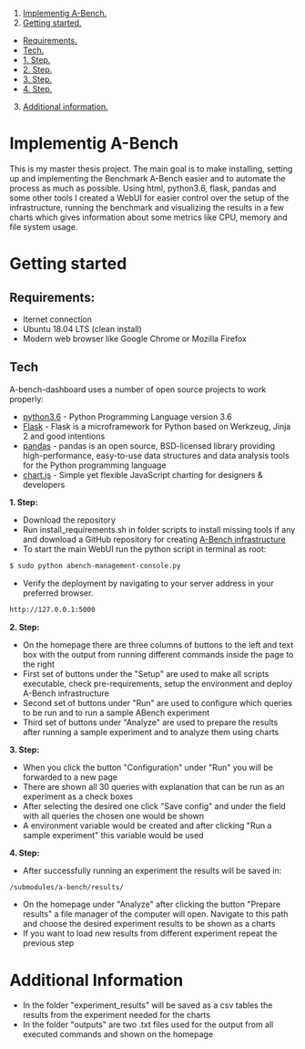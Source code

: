 1. [ Implementig A-Bench. ](#implementing)
2. [ Getting started. ](#get)
  - [ Requirements. ](#req)
  - [ Tech. ](#tech)
  - [ 1. Step. ](#1st)
  - [ 2. Step. ](#2nd)
  - [ 3. Step. ](#3rd)
  - [ 4. Step. ](#4th)
3. [ Additional information. ](#add)

<a name="implementing"></a>
# Implementig A-Bench

This is my master thesis project. The main goal is to make installing, setting up and implementing the Benchmark A-Bench easier and to automate the process as much as possible.
Using html, python3.6, flask, pandas and some other tools I created a WebUI for easier control over the setup of the infrastructure, running the benchmark and visualizing the results in a few charts which gives information about some metrics like CPU, memory and file system usage.

<a name="get"></a>
# Getting started
<a name="req"></a>
## Requirements:
*  Iternet connection
*  Ubuntu 18.04 LTS (clean install)
*  Modern web browser like Google Chrome or Mozilla Firefox
<a name="tech"></a>
## Tech
A-bench-dashboard uses a number of open source projects to work properly:
* [python3.6] - Python Programming Language version 3.6
* [Flask] - Flask is a microframework for Python based on Werkzeug, Jinja 2 and good intentions
* [pandas] - pandas is an open source, BSD-licensed library providing high-performance, easy-to-use data structures and data analysis tools for the Python programming language
* [chart.js] - Simple yet flexible JavaScript charting for designers & developers

<a name="1st"></a>
**1. Step:**
* Download the repository
* Run install_requirements.sh in folder scripts to install missing tools if any and download a GitHub repository for creating [A-Bench infrastructure]
* To start the main WebUI run the python script in terminal as root:
```sh
$ sudo python abench-management-console.py
```
* Verify the deployment by navigating to your server address in your preferred browser.
```sh
http://127.0.0.1:5000
```
<a name="2nd"></a>
**2. Step:**
* On the homepage there are three columns of buttons to the left and text box with the output from running different commands inside the page to the right
* First set of buttons under the "Setup" are used to  make all scripts executable, check pre-requirements, setup the environment and deploy A-Bench infrastructure
* Second set of buttons under "Run" are used to configure which queries to be run and to run a sample ABench experiment
* Third set of buttons under "Analyze" are used to prepare the results after running a sample experiment and to analyze them using charts

<a name="3rd"></a>
**3. Step:**
* When you click the button "Configuration" under "Run" you will be forwarded to a new page
* There are shown all 30 queries with explanation that can be run as an experiment as a check boxes
* After selecting the desired one click "Save config" and under the field with all queries the chosen one would be shown
* A environment variable would be created and after clicking "Run a sample experiment" this variable would be used

<a name="4th"></a>
**4. Step:**
* After successfully running an experiment the results will be saved in:
```sh
/submodules/a-bench/results/
```
* On the homepage under "Analyze" after clicking the button "Prepare results" a file manager of the computer will open. Navigate to this path and choose the desired experiment results to be shown as a charts
* If you want to load new results from different experiment repeat the previous step

<a name="add"></a>
# Additional Information
* In the folder "experiment_results" will be saved as a csv tables the results from the experiment needed for the charts
* In the folder "outputs" are two .txt files used for the output from all executed commands and shown on the homepage

[//]: # (These are reference links used in the body of this note and get stripped out when the markdown processor does its job. There is no need to format nicely because it shouldn't be seen.)

   [python3.6]: <https://github.com/python>
   [Flask]: <https://github.com/pallets/flask>
   [chart.js]: <https://github.com/chartjs/Chart.js>
   [pandas]: <https://github.com/pandas-dev/pandas>
   [A-Bench infrastructure]: <https://github.com/FutureApp/a-bench>
